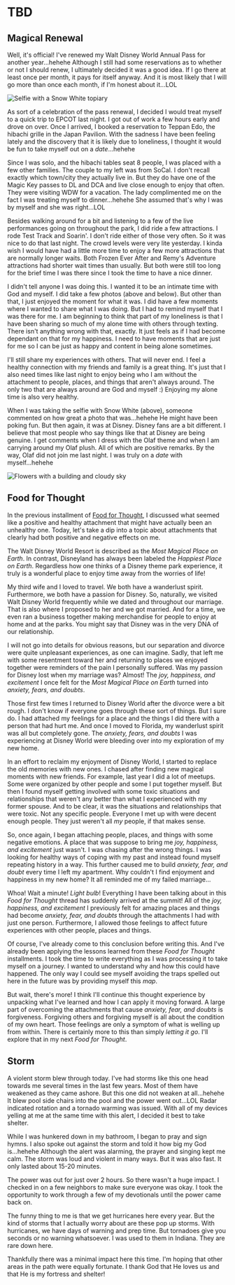 # TBD

## Magical Renewal

Well, it's official! I've renewed my Walt Disney World Annual Pass for another year...hehehe Although I still had some reservations as to whether or not I should renew, I ultimately decided it was a good idea. If I go there at least once per month, it pays for itself anyway. And it is most likely that I will go more than once each month, if I'm honest about it...LOL

![Selfie with a Snow White topiary](./img/IMG_5472.jpeg)

As sort of a celebration of the pass renewal, I decided I would treat myself to a quick trip to EPCOT last night. I got out of work a few hours early and drove on over. Once I arrived, I booked a reservation to Teppan Edo, the hibachi grille in the Japan Pavilion. With the sadness I have been feeling lately and the discovery that it is likely due to loneliness, I thought it would be fun to take myself out on a *date*...hehehe

Since I was solo, and the hibachi tables seat 8 people, I was placed with a few other families. The couple to my left was from SoCal. I don't recall exactly which town/city they actually live in. But they do have one of the Magic Key passes to DL and DCA and live close enough to enjoy that often. They were visiting WDW for a vacation. The lady complimented me on the fact I was treating myself to dinner...hehehe She assumed that's why I was by myself and she was right...LOL

Besides walking around for a bit and listening to a few of the live performances going on throughout the park, I did ride a few attractions. I rode Test Track and Soarin'. I don't ride either of those very often. So it was nice to do that last night. The crowd levels were very lite yesterday. I kinda wish I would have had a little more time to enjoy a few more attractions that are normally longer waits. Both Frozen Ever After and Remy's Adventure attractions had shorter wait times than usually. But both were still too long for the brief time I was there since I took the time to have a nice dinner.

I didn't tell anyone I was doing this. I wanted it to be an intimate time with God and myself. I did take a few photos (above and below). But other than that, I just enjoyed the moment for what it was. I did have a few moments where I wanted to share what I was doing. But I had to remind myself that I was there for me. I am beginning to think that part of my loneliness is that I have been sharing so much of my alone time with others through texting. There isn't anything wrong with that, exactly. It just feels as if I had become dependant on that for my happiness. I need to have moments that are just for me so I can be just as happy and content in being alone sometimes.

I'll still share my experiences with others. That will never end. I feel a healthy connection with my friends and family is a great thing. It's just that I also need times like last night to enjoy being who I am without the attachment to people, places, and things that aren't always around. The only two that are always around are God and myself :) Enjoying my alone time is also very healthy.

When I was taking the selfie with Snow White (above), someone commented on how great a photo that was...hehehe He might have been poking fun. But then again, it was at Disney. Disney fans are a bit different. I believe that most people who say things like that at Disney are being genuine. I get comments when I dress with the Olaf theme and when I am carrying around my Olaf plush. All of which are positive remarks. By the way, Olaf did not join me last night. I was truly on a *date* with myself...hehehe

![Flowers with a building and cloudy sky](./img/IMG_5481.jpeg)

## Food for Thought

In the previous installment of [Food for Thought](./06_food-for-thought-woodpecker-and-sadness#food-for-thought), I discussed what seemed like a positive and healthy attachment that might have actually been an unhealthy one. Today, let's take a dip into a topic about attachments that clearly had both positive and negative effects on me.

The Walt Disney World Resort is described as the *Most Magical Place on Earth*. In contrast, Disneyland has always been labeled the *Happiest Place on Earth*. Regardless how one thinks of a Disney theme park experience, it truly is a wonderful place to enjoy time away from the worries of life!

My third wife and I loved to travel. We both have a wanderlust spirit. Furthermore, we both have a passion for Disney. So, naturally, we visited Walt Disney World frequently while we dated and throughout our marriage. That is also where I proposed to her and we got married. And for a time, we even ran a business together making merchandise for people to enjoy at home and at the parks. You might say that Disney was in the very DNA of our relationship.

I will not go into details for obvious reasons, but our separation and divorce were quite unpleasant experiences, as one can imagine. Sadly, that left me with some resentment toward her and returning to places we enjoyed together were reminders of the pain I personally suffered. Was my passion for Disney lost when my marriage was? Almost! The *joy, happiness, and excitement* I once felt for the *Most Magical Place on Earth* turned into *anxiety, fears, and doubts*.

Those first few times I returned to Disney World after the divorce were a bit rough. I don't know if everyone goes through these sort of things. But I sure do. I had attached my feelings for a place and the things I did there with a person that had hurt me. And once I moved to Florida, my wanderlust spirit was all but completely gone. The *anxiety, fears, and doubts* I was experiencing at Disney World were bleeding over into my exploration of my new home.

In an effort to reclaim my enjoyment of Disney World, I started to replace the old memories with new ones. I chased after finding new magical moments with new friends. For example, last year I did a lot of meetups. Some were organized by other people and some I put together myself. But then I found myself getting involved with some toxic situations and relationships that weren't any better than what I experienced with my former spouse. And to be clear, it was the situations and relationships that were toxic. Not any specific people. Everyone I met up with were decent enough people. They just weren't all *my* people, if that makes sense.

So, once again, I began attaching people, places, and things with some negative emotions. A place that was suppose to bring me *joy, happiness, and excitement* just wasn't. I was chasing after the wrong things. I was looking for healthy ways of coping with my past and instead found myself repeating history in a way. This further caused me to build *anxiety, fear, and doubt* every time I left my apartment. Why couldn't I find enjoyment and happiness in my new home? It all reminded me of my failed marriage...

Whoa! Wait a minute! *Light bulb*! Everything I have been talking about in this *Food for Thought* thread has suddenly arrived at the summit! All of the *joy, happiness, and excitement* I previously felt for amazing places and things had become *anxiety, fear, and doubts* through the attachments I had with just one person. Furthermore, I allowed those feelings to affect future experiences with other people, places and things.

Of course, I've already come to this conclusion before writing this. And I've already been applying the lessons learned from these *Food for Thought* installments. I took the time to write everything as I was processing it to take myself on a journey. I wanted to understand why and how this could have happened. The only way I could see myself avoiding the traps spelled out here in the future was by providing myself this *map*.

But wait, there's more! I think I'll continue this thought experience by unpacking what I've learned and how I can apply it moving forward. A large part of overcoming the attachments that cause *anxiety, fear, and doubts* is forgiveness. Forgiving others and forgiving myself is all about the condition of my own heart. Those feelings are only a symptom of what is welling up from within. There is certainly more to this than simply *letting it go*. I'll explore that in my next *Food for Thought*.

## Storm

A violent storm blew through today. I've had storms like this one head towards me several times in the last few years. Most of them have weakened as they came ashore. But this one did not weaken at all...hehehe It blew pool side chairs into the pool and the power went out...LOL Radar indicated rotation and a tornado warming was issued. With all of my devices yelling at me at the same time with this alert, I decided it best to take shelter.

While I was hunkered down in my bathroom, I began to pray and sign hymns. I also spoke out against the storm and told it how big my God is...hehehe Although the alert was alarming, the prayer and singing kept me calm. The storm was loud and violent in many ways. But it was also fast. It only lasted about 15-20 minutes.

The power was out for just over 2 hours. So there wasn't a huge impact. I checked in on a few neighbors to make sure everyone was okay. I took the opportunity to work through a few of my devotionals until the power came back on.

The funny thing to me is that we get hurricanes here every year. But the kind of storms that I actually worry about are these pop up storms. With hurricanes, we have days of warning and prep time. But tornadoes give you seconds or no warning whatsoever. I was used to them in Indiana. They are rare down here.

Thankfully there was a minimal impact here this time. I'm hoping that other areas in the path were equally fortunate. I thank God that He loves us and that He is my fortress and shelter!